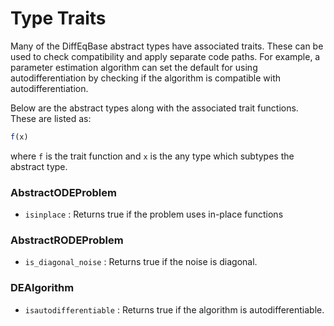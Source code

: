 # Type Traits

Many of the DiffEqBase abstract types have associated traits. These can be used
to check compatibility and apply separate code paths. For example, a parameter
estimation algorithm can set the default for using autodifferentiation by checking
if the algorithm is compatible with autodifferentiation.

Below are the abstract types along with the associated trait functions. These
are listed as:

```julia
f(x)
```

where `f` is the trait function and `x` is the any type which subtypes the abstract
type.

### AbstractODEProblem

- `isinplace` : Returns true if the problem uses in-place functions

### AbstractRODEProblem

- `is_diagonal_noise` : Returns true if the noise is diagonal.

### DEAlgorithm
- `isautodifferentiable` : Returns true if the algorithm is autodifferentiable.
